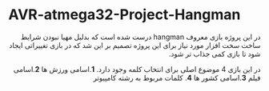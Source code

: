 # AVR-atmega32-Project-Hangman

<div dir="rtl">
در این پروژه بازی معروف hangman درست شده است که بدلیل مهیا نبودن شرایط ساخت سخت افزار مورد نیاز برای این پروژه تصمیم بر این شد که در بازی تغییراتی ایجاد شود تا بازی کمی جذاب تر شود.
  
  در این بازی 4 موضوع اصلی برای انتخاب کلمه وجود دارد. 
**1**.اسامی ورزش ها
**2**.اسامی فیلم
**3**.اسامی کشور ها
**4**. کلمات مربوط به رشته کامپیوتر

</div>
